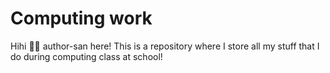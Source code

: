 # Computing work

Hihi 👋👋 author-san here! This is a repository where I store all my stuff that I do during computing class at school!
